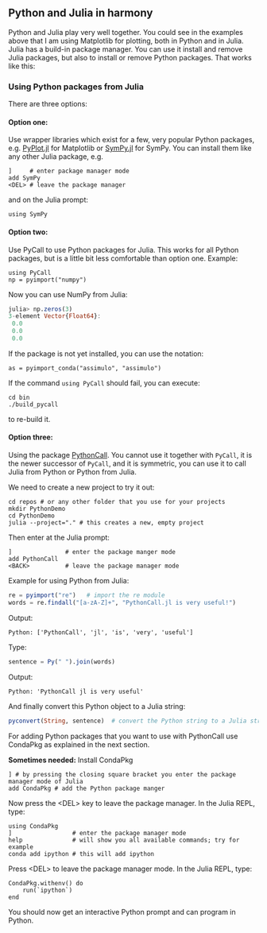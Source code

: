 ## Python and Julia in harmony

Python and Julia play very well together. You could see in the examples above that I am using Matplotlib for plotting, both in Python and in Julia. Julia has a build-in package manager. You can use it install and remove Julia packages, but also to install or remove Python packages. That works like this:

### Using Python packages from Julia
There are three options:

#### Option one: 
Use wrapper libraries which exist for a few, very popular Python packages, e.g.
[PyPlot.jl](https://github.com/JuliaPy/PyPlot.jl) for Matplotlib or [SymPy.jl](https://github.com/JuliaPy/SymPy.jl) for SymPy. You can install them like any other Julia package, e.g.
```
]     # enter package manager mode
add SymPy
<DEL> # leave the package manager
```
and on the Julia prompt:
```
using SymPy
```

#### Option two:

Use PyCall to use Python packages for Julia. This works for all Python packages, but 
is a little bit less comfortable than option one. Example:

```
using PyCall
np = pyimport("numpy")
```
Now you can use NumPy from Julia:
```julia
julia> np.zeros(3)
3-element Vector{Float64}:
 0.0
 0.0
 0.0
```
If the package is not yet installed, you can use the notation:
```
as = pyimport_conda("assimulo", "assimulo")
```
If the command `using PyCall` should fail, you can execute:
```
cd bin
./build_pycall
```
to re-build it.

#### Option three:

Using the package [PythonCall](https://github.com/JuliaPy/PythonCall.jl).
You cannot use it together with `PyCall`, it is the newer successor of `PyCall`, and it is
symmetric, you can use it to call Julia from Python or Python from Julia.

We need to create a new project to try it out:
```
cd repos # or any other folder that you use for your projects
mkdir PythonDemo
cd PythonDemo
julia --project="." # this creates a new, empty project
```
Then enter at the Julia prompt:
```
]               # enter the package manger mode
add PythonCall
<BACK>          # leave the package manager mode
```
Example for using Python from Julia:
```julia
re = pyimport("re")   # import the re module
words = re.findall("[a-zA-Z]+", "PythonCall.jl is very useful!")
```
Output:
```
Python: ['PythonCall', 'jl', 'is', 'very', 'useful']
```
Type:
```julia
sentence = Py(" ").join(words)
```
Output:
```
Python: 'PythonCall jl is very useful'
```
And finally convert this Python object to a Julia string:
```julia
pyconvert(String, sentence)  # convert the Python string to a Julia string
```
For adding Python packages that you want to use with PythonCall use CondaPkg as explained
in the next section.

**Sometimes needed:** Install CondaPkg
```
] # by pressing the closing square bracket you enter the package manager mode of Julia
add CondaPkg # add the Python package manger

```
Now press the \<DEL\> key to leave the package manager.
In the Julia REPL, type:
```
using CondaPkg
]                 # enter the package manager mode
help              # will show you all available commands; try for example
conda add ipython # this will add ipython
``` 
Press \<DEL\> to leave the package manager mode.
In the Julia REPL, type:
```
CondaPkg.withenv() do
    run(`ipython`)
end
```
You should now get an interactive Python prompt and can program in Python.